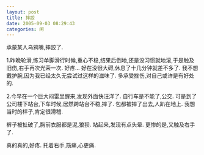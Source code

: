 ```yaml
---
layout: post
title: 摔跤 
date: 2005-09-03 08:29:43
categories: 闲
---
```

承蒙某人乌鸦嘴,摔跤了.

1.昨晚轮滑,练习单脚滑行时候,重心不稳,结果后倒地,还是没习惯就地滚,于是触及旧伤,右手再次光荣一次.
好疼...
好在没很大碍,休息了十几分钟就差不多了.
我不想戴护腕,因为我已经太久无尝试过这样的滋味了.
多承受挫伤,对自己或许是有好处的.

2.今早在一个巨大闷雷里醒来,发现外面快汪洋了.
自行车是不能了,公交.
可是到了公司楼下站台,下车时候,居然跨站台不稳,摔了.
包都被摔了出去,人趴在地上.
我想当时的样子,肯定很滑稽.

裤子被扯破了,胸前衣服都是泥,狼狈.
站起来,发现有点头晕.
更惨的是,又触及右手了.

真的真的,好疼.
托着右手,筋痛,心更痛.
